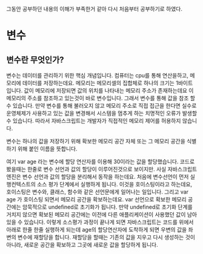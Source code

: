 그동안 공부하던 내용의 이해가 부족한거 같아 다시 처음부터 공부하기로 하였다.

# 변수

## 변수란 무엇인가?

변수는 데이터를 관리하기 위한 핵심 개념입니다.
컴퓨터는 cpu를 통해 연산을하고, 메모리에 데이터를 저장하는데요. 메모리는 메모리셀의 집합체로 하나의 크기는 1바이트입니다. 값이 메모리에 저장되면 값의 위치를 나타내는 메모리 주소가 존재하는데요 이 메모리의 주소를 참조하고 있는것이 바로 변수입니다. 그래서 변수를 통해 값을 참조 할 수 있습니다.
만약 변수를 통해 불러오지 않고 메모리 주소로 직접 접근을 한다면 실수로 운영체제가 사용하고 있는 값을 변경해서 시스템을 멈추게 하는 치명적인 오류가 발생할 수 있습니다.
따라서 자바스크립트는 개발자가 직접적인 메모리 제어를 허용하지 않습니다.

변수는 하나의 값을 저장하기 위해 확보한 메모리 공간 자체 또는 그 메모리 공간을 식별하기 위해 붙인 이름을 뜻합니다.

여기 var age 라는 변수에 할당 연산자를 이용해 30이라는 값을 할당했습니다.
코드로 봤을때는 한줄로 변수 선언과 값의 할당이 이루어진것으로 보이지만.
사실 자바스크립트 엔진은 변수 선언과 값의 할당을 분리해서 동작을 하는데요.
처음에 변수선언이 먼저 실행컨텍스트의 소스 평가 단계에서 실행하게 됩니다.
이것을 호이스팅이라고 하는데요, 호이스팅은 변수와, 클래스, 함수와 같은 선언문에게 일어나는 일입니다.
그리고 var age 가 호이스팅 되면서 메모리 공간을 확보하는데요.
var 선언으로 확보한 메모리 공간에는 암묵적으로 undefined로 초기화가 됩니다. 만약 undefined로 초기화 단계를 거치지 않으면 확보된 메모리 공간에는 이전에 다른 애플리케이션이 사용했던 값이 남아 있을 수 있습니다. 이렇게 소스평가 과정이 끝나게 되면 자바스크립트는 코드를 위에서 아래로 한줄 한줄 실행하게 되는데 age의 할당연산자에 도착하게 되면 우변의 값을 좌변의 변수에 재할당을 합니다.
재할당을 할때는 기존의 값을 지우고 다시 생성하는 것이 아니라,
새로운 공간을 확보하고 그곳에 새로운 값을 할당하게 됩니다.
